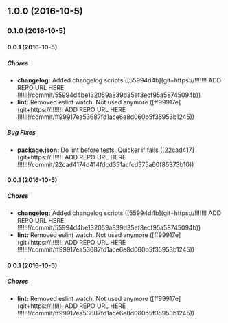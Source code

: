 ## 1.0.0 (2016-10-5)

### 0.1.0 (2016-10-5)

#### 0.0.1 (2016-10-5)

##### Chores

* **changelog:** Added changelog scripts ([55994d4b](git+https://!!!!!!! ADD REPO URL HERE !!!!!!!/commit/55994d4be132059a839d35ef3ecf95a58745094b))
* **lint:** Removed eslint watch. Not used anymore ([ff99917e](git+https://!!!!!!! ADD REPO URL HERE !!!!!!!/commit/ff99917ea53687fd1ace6e8d060b5f35953b1245))

##### Bug Fixes

* **package.json:** Do lint before tests. Quicker if fails ([22cad417](git+https://!!!!!!! ADD REPO URL HERE !!!!!!!/commit/22cad4174d414fdcd351acfcd575a60f85373b10))

#### 0.0.1 (2016-10-5)

##### Chores

* **changelog:** Added changelog scripts ([55994d4b](git+https://!!!!!!! ADD REPO URL HERE !!!!!!!/commit/55994d4be132059a839d35ef3ecf95a58745094b))
* **lint:** Removed eslint watch. Not used anymore ([ff99917e](git+https://!!!!!!! ADD REPO URL HERE !!!!!!!/commit/ff99917ea53687fd1ace6e8d060b5f35953b1245))

#### 0.0.1 (2016-10-5)

##### Chores

* **lint:** Removed eslint watch. Not used anymore ([ff99917e](git+https://!!!!!!! ADD REPO URL HERE !!!!!!!/commit/ff99917ea53687fd1ace6e8d060b5f35953b1245))

